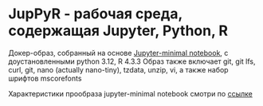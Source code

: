 # JupPyR - рабочая среда, содержащая Jupyter, Python, R
Докер-образ, собранный на основе [Jupyter-minimal notebook](https://hub.docker.com/r/jupyter/minimal-notebook), с доустановленными python 3.12, R 4.3.3
Образ также включает git, git lfs, curl, git, nano (actually nano-tiny), tzdata, unzip, vi, а также набор шрифтов mscorefonts

Характеристики прообраза jupyter-minimal notebook смотри по [ссылке](https://jupyter-docker-stacks.readthedocs.io/en/latest/using/selecting.html#jupyter-minimal-notebook) 